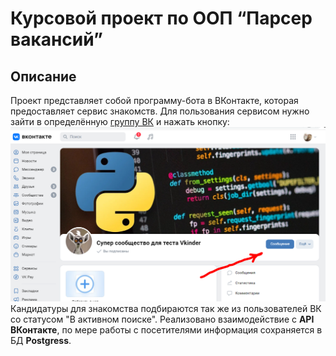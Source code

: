 # Курсовой проект по ООП “Парсер вакансий”
## Описание
Проект представляет собой программу-бота в ВКонтакте, которая предоставляет сервис знакомств.
Для пользования сервисом нужно зайти в определённую [группу ВК](https://vk.com/club220121295) и нажать кнопку:
![pic](pics/pic01.png)
Кандидатуры для знакомства подбираются так же из пользователей ВК со статусом "В активном поиске".
Реализовано взаимодействие с **API ВКонтакте**, по мере работы с посетителями информация сохраняется в БД **Postgress**.
